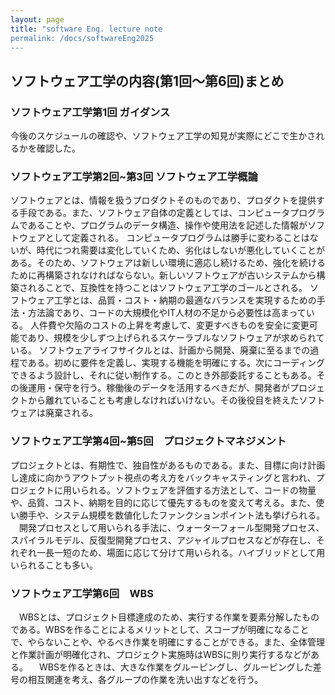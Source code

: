 ```yaml
---
layout: page
title: "software Eng. lecture note
permalink: /docs/softwareEng2025
---
```


## ソフトウェア工学の内容(第1回～第6回)まとめ

### ソフトウェア工学第1回 ガイダンス
 今後のスケジュールの確認や、ソフトウェア工学の知見が実際にどこで生かされるかを確認した。

### ソフトウェア工学第2回~第3回 ソフトウェア工学概論
 ソフトウェアとは、情報を扱うプロダクトそのものであり、プロダクトを提供する手段である。また、ソフトウェア自体の定義としては、コンピュータプログラムであることや、プログラムのデータ構造、操作や使用法を記述した情報がソフトウェアとして定義される。
 コンピュータプログラムは勝手に変わることはないが、時代につれ需要は変化していくため、劣化はしないが悪化していくことがある。そのため、ソフトウェアは新しい環境に適応し続けるため、強化を続けるために再構築されなければならない。新しいソフトウェアが古いシステムから構築されることで、互換性を持つことはソフトウェア工学のゴールとされる。
 ソフトウェア工学とは、品質・コスト・納期の最適なバランスを実現するための手法・方法論であり、コードの大規模化やIT人材の不足から必要性は高まっている。
 人件費や欠陥のコストの上昇を考慮して、変更すべきものを安全に変更可能であり、規模を少しずつ上げられるスケーラブルなソフトウェアが求められている。
 ソフトウェアライフサイクルとは、計画から開発、廃棄に至るまでの過程である。初めに要件を定義し、実現する機能を明確にする。次にコーディングできるよう設計し、それに従い制作する。このとき外部委託することもある。その後運用・保守を行う。稼働後のデータを活用するべきだが、開発者がプロジェクトから離れていることも考慮しなければいけない。その後役目を終えたソフトウェアは廃棄される。

 ### ソフトウェア工学第4回~第5回　プロジェクトマネジメント
 プロジェクトとは、有期性で、独自性があるものである。また、目標に向け計画し達成に向かうアウトプット視点の考え方をバックキャスティングと言われ、プロジェクトに用いられる。ソフトウェアを評価する方法として、コードの物量や、品質、コスト、納期を目的に応じて優先するものを変えて考える。また、使い勝手や、システム規模を数値化したファンクションポイント法も挙げられる。
　開発プロセスとして用いられる手法に、ウォーターフォール型開発プロセス、スパイラルモデル、反復型開発プロセス、アジャイルプロセスなどが存在し、それぞれ一長一短のため、場面に応じて分けて用いられる。ハイブリッドとして用いられることも多い。

 ### ソフトウェア工学第6回　WBS
　WBSとは、プロジェクト目標達成のため、実行する作業を要素分解したものである。WBSを作ることによるメリットとして、スコープが明確になることで、やらないことや、やるべき作業を明確にすることができる。また、全体管理と作業計画が明確化され、プロジェクト実施時はWBSに則り実行するなどがある。 
　WBSを作るときは、大きな作業をグルーピングし、グルーピングした差号の相互関連を考え、各グループの作業を洗い出すなどを行う。